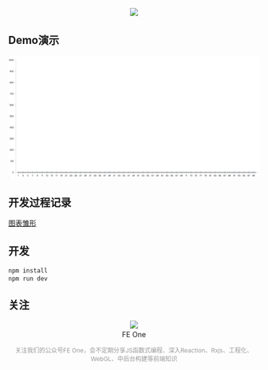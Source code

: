 <p align="center">
    <img  src="https://img.alicdn.com/tfs/TB1tTS0ShnaK1RjSZFtXXbC2VXa-200-147.svg"><br/>
</p>


## Demo演示


![](./dev_doc/demo.gif)

## 开发过程记录

[图表雏形](./dev_doc/Chapter_One.md)


## 开发
```
npm install
npm run dev
```


## 关注

<p align="center">
    <img  src="https://user-gold-cdn.xitu.io/2019/4/10/16a055f03c53753f?w=258&h=258&f=png&s=7273"><br/>
    <span>FE One</span>
</p>

<center style="font-size:12px;color:#999;">关注我们的公众号FE One，会不定期分享JS函数式编程、深入Reaction、Rxjs、工程化、WebGL、中后台构建等前端知识<center>



<!-- 
# issue

横坐标刻度值能够根据bar的正负转换方向
最大值和最小值需要更新 -->
